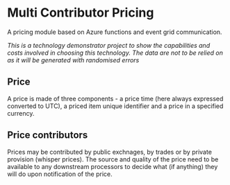 # Multi Contributor Pricing

A pricing module based on Azure functions and event grid communication.

_This is a technology demonstrator project to show the capabilities and costs involved in choosing this technology.  The data are not to be relied on as it will be generated with randomised errors_

## Price

A price is made of three components - a price time (here always expressed converted to UTC), a priced item unique identifier and a price in a specified currency.

## Price contributors

Prices may be contributed by public exchnages, by trades or by private provision (whisper prices).  The source and quality of the price need to be available to any downstream processors to decide what (if anything) they will do upon notification of the price.
